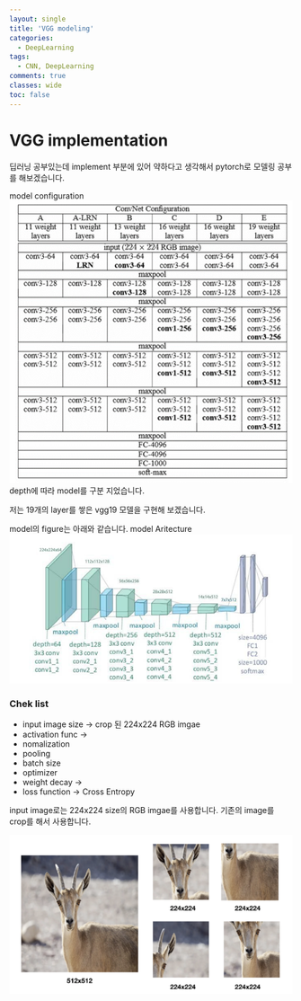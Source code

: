 ```yaml
---
layout: single
title: 'VGG modeling'
categories:
  - DeepLearning
tags:
  - CNN, DeepLearning
comments: true  
classes: wide
toc: false
---
```


# VGG implementation

딥러닝 공부있는데 implement 부분에 있어 약하다고 생각해서
pytorch로 모델링 공부를 해보겠습니다.


model configuration 
![VGG_config1](../../assets/images/VGG/vgg_configure.png)
depth에 따라 model를 구분 지었습니다.

저는 19개의 layer를 쌓은 vgg19 모델을 구현해 보겠습니다.




model의 figure는 아래와 같습니다.
model Aritecture  
![VGG_config2](../../assets/images/VGG/vgg_configure2.png)



### Chek list 
- input image size -> crop 된 224x224 RGB imgae
- activation func  ->
- nomalization
- pooling
- batch size
- optimizer
- weight decay     ->
- loss function    -> Cross Entropy

input image로는 224x224 size의 RGB imgae를 사용합니다.
기존의 image를 crop를 해서 사용합니다.

![VGG_crop](../../assets/images/VGG/vgg_crop.png)


